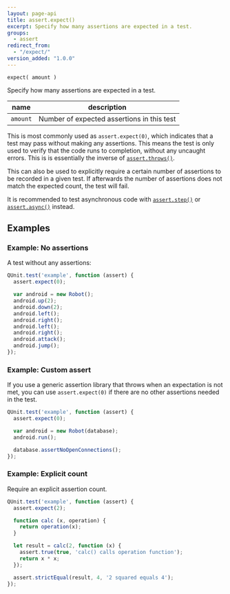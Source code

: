 ```yaml
---
layout: page-api
title: assert.expect()
excerpt: Specify how many assertions are expected in a test.
groups:
  - assert
redirect_from:
  - "/expect/"
version_added: "1.0.0"
---
```


`expect( amount )`

Specify how many assertions are expected in a test.

| name | description |
|------|-------------|
| `amount` | Number of expected assertions in this test |

This is most commonly used as `assert.expect(0)`, which indicates that a test may pass without making any assertions. This means the test is only used to verify that the code runs to completion, without any uncaught errors. This is is essentially the inverse of [`assert.throws()`](./throws.md).

This can also be used to explicitly require a certain number of assertions to be recorded in a given test. If afterwards the number of assertions does not match the expected count, the test will fail.

It is recommended to test asynchronous code with [`assert.step()`](./step.md) or [`assert.async()`](./async.md) instead.

## Examples

### Example: No assertions

A test without any assertions:

```js
QUnit.test('example', function (assert) {
  assert.expect(0);

  var android = new Robot();
  android.up(2);
  android.down(2);
  android.left();
  android.right();
  android.left();
  android.right();
  android.attack();
  android.jump();
});
```

### Example: Custom assert

If you use a generic assertion library that throws when an expectation is not met, you can use `assert.expect(0)` if there are no other assertions needed in the test.

```js
QUnit.test('example', function (assert) {
  assert.expect(0);

  var android = new Robot(database);
  android.run();

  database.assertNoOpenConnections();
});
```

### Example: Explicit count

Require an explicit assertion count.

```js
QUnit.test('example', function (assert) {
  assert.expect(2);

  function calc (x, operation) {
    return operation(x);
  }

  let result = calc(2, function (x) {
    assert.true(true, 'calc() calls operation function');
    return x * x;
  });

  assert.strictEqual(result, 4, '2 squared equals 4');
});
```
